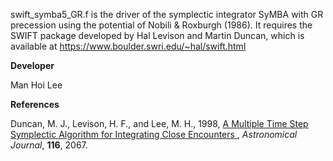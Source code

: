 swift_symba5_GR.f is the driver of the symplectic integrator SyMBA with GR precession using the potential of Nobili & Roxburgh (1986). It requires the SWIFT package developed by Hal Levison and Martin Duncan, which is available at https://www.boulder.swri.edu/~hal/swift.html

**Developer**

Man Hoi Lee

**References**

Duncan, M. J., Levison, H. F., and Lee, M. H., 1998, <a href="http://dx.doi.org/10.1086/300541">
A Multiple Time Step Symplectic Algorithm for Integrating Close Encounters </a>, <I> Astronomical Journal</I>, <B>116</B>, 2067.
